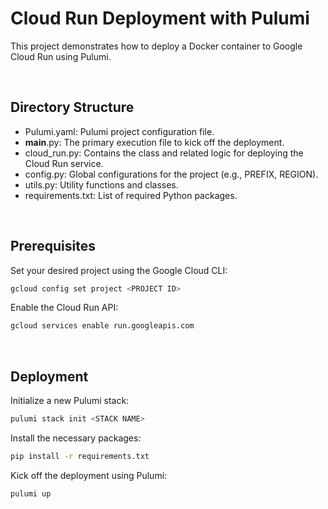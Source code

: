 # Cloud Run Deployment with Pulumi
This project demonstrates how to deploy a Docker container to Google Cloud Run using Pulumi.

<br/>

## Directory Structure
- Pulumi.yaml: Pulumi project configuration file.
- __main__.py: The primary execution file to kick off the deployment.
- cloud_run.py: Contains the class and related logic for deploying the Cloud Run service.
- config.py: Global configurations for the project (e.g., PREFIX, REGION).
- utils.py: Utility functions and classes.
- requirements.txt: List of required Python packages.

<br/>

## Prerequisites
Set your desired project using the Google Cloud CLI:
```bash
gcloud config set project <PROJECT ID>
```

Enable the Cloud Run API:
```bash
gcloud services enable run.googleapis.com
```

<br/>

## Deployment

Initialize a new Pulumi stack:

```bash
pulumi stack init <STACK NAME>
```

Install the necessary packages:
```bash
pip install -r requirements.txt
```

Kick off the deployment using Pulumi:
```bash
pulumi up
```

